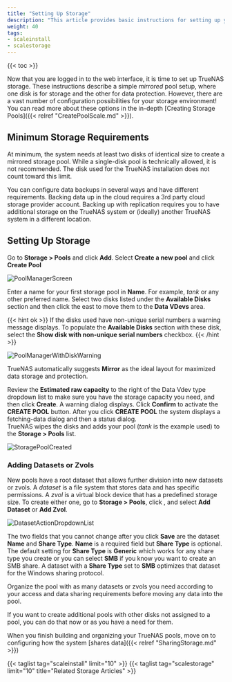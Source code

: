 ```yaml
---
title: "Setting Up Storage"
description: "This article provides basic instructions for setting up your first storage pool, and also provides storage requirement information."
weight: 40
tags:
- scaleinstall
- scalestorage
---
```


{{< toc >}}

Now that you are logged in to the web interface, it is time to set up TrueNAS storage.
These instructions describe a simple *mirrored* pool setup, where one disk is for storage and the other for data protection.
However, there are a vast number of configuration possibilities for your storage environment!
You can read more about these options in the in-depth [Creating Storage Pools]({{< relref "CreatePoolScale.md" >}}).

## Minimum Storage Requirements

At minimum, the system needs at least two disks of identical size to create a mirrored storage pool.
While a single-disk pool is technically allowed, it is not recommended.
The disk used for the TrueNAS installation does not count toward this limit.

You can configure data backups in several ways and have different requirements.
Backing data up in the cloud requires a 3rd party cloud storage provider account.
Backing up with replication requires you to have additional storage on the TrueNAS system or (ideally) another TrueNAS system in a different location.

## Setting Up Storage

Go to **Storage > Pools** and click **Add**.
Select **Create a new pool** and click **Create Pool**

![PoolManagerScreen](/images/SCALE/22.02/PoolManagerScreen.png "Pool Manager Screen")

Enter a name for your first storage pool in **Name**. For example, *tank* or any other preferred name.
Select two disks listed under the **Available Disks** section and then click the <span class="material-icons">east</span> to move them to the **Data VDevs** area.
 
{{< hint ok >}}
If the disks used have non-unique serial numbers a warning message displays. To populate the **Available Disks** section with these disk, select the **Show disk with non-unique serial numbers** checkbox.
{{< /hint >}}

![PoolManagerWithDiskWarning](/images/SCALE/22.02/PoolManagerWithDiskWarning.png "Disk with Non-Unique Serial Numbers")

TrueNAS automatically suggests **Mirror** as the ideal layout for maximized data storage and protection.

Review the **Estimated raw capacity** to the right of the Data Vdev type dropdown list to make sure you have the storage capacity you need, and then click **Create**. 
A warning dialog displays. Click **Confirm** to activate the **CREATE POOL** button. 
After you click **CREATE POOL** the system displays a fetching-data dialog and then a status dialog.  
TrueNAS wipes the disks and adds your pool (*tank* is the example used) to the **Storage > Pools** list.

![StoragePoolCreated](/images/SCALE/22.02/StoragePoolCreated.png "Storage Pool Added to List")

### Adding Datasets or Zvols

New pools have a root dataset that allows further division into new datasets or zvols.
A *dataset* is a file system that stores data and has specific permissions.
A *zvol* is a virtual block device that has a predefined storage size.
To create either one, go to **Storage > Pools**, click <i class="fa fa-ellipsis-v" aria-hidden="true" title="Options"></i>, and select **Add Dataset** or **Add Zvol**.

![DatasetActionDropdownList](/images/SCALE/22.02/DatasetActionDropdownList.png "Adding a dataset or zvol")

The two fields that you cannot change after you click **Save** are the dataset **Name** and **Share Type**. 
**Name** is a required field but **Share Type** is optional. 
The default setting for **Share Type** is **Generic** which works for any share type you create or you can select **SMB** if you know you want to create an SMB share. 
A dataset with a **Share Type** set to **SMB** optimizes that dataset for the Windows sharing protocol.

Organize the pool with as many datasets or zvols you need according to your access and data sharing requirements before moving any data into the pool.

If you want to create additional pools with other disks not assigned to a pool, you can do that now or as you have a need for them.

When you finish building and organizing your TrueNAS pools, move on to configuring how the system [shares data]({{< relref "SharingStorage.md" >}})

{{< taglist tag="scaleinstall" limit="10" >}}
{{< taglist tag="scalestorage" limit="10" title="Related Storage Articles" >}}
